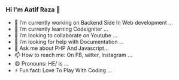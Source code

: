 ### Hi I'm Aatif Raza 👋

- 🔭 I’m currently working on Backend Side In Web development ...
- 🌱 I’m currently learning Codeigniter ...
- 👯 I’m looking to collaborate on Youtube ...
- 🤔 I’m looking for help with Documentation ...
- 💬 Ask me about PHP And Javascript...
- 📫 How to reach me: On FB, witter, Instagram ...
- 😄 Pronouns: HE/ is ...
- ⚡ Fun fact: Love To Play With Coding ...
